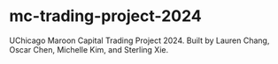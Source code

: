 # mc-trading-project-2024
UChicago Maroon Capital Trading Project 2024. Built by Lauren Chang, Oscar Chen, Michelle Kim, and Sterling Xie.
